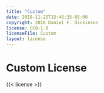 ```yaml
---
title: "Custom"
date: 2018-11-25T15:46:35-05:00
copyright: 2018 Daniel F. Dickinson
license: CC0-1.0
licenseFile: Custom
layout: license
---
```


# Custom License

{{< license >}}
